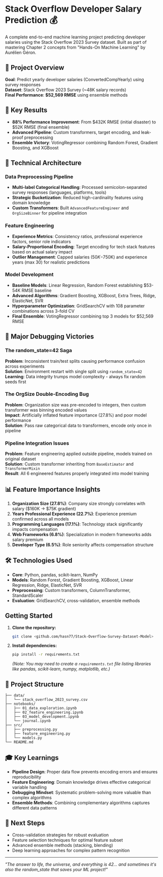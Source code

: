 # Stack Overflow Developer Salary Prediction 💰

A complete end-to-end machine learning project predicting developer salaries using the Stack Overflow 2023 Survey dataset. Built as part of mastering Chapter 2 concepts from "Hands-On Machine Learning" by Aurélien Géron.

## 🎯 Project Overview

**Goal**: Predict yearly developer salaries (ConvertedCompYearly) using survey responses  
**Dataset**: Stack Overflow 2023 Survey (~48K salary records)  
**Final Performance**: **$52,569 RMSE** using ensemble methods

## 🚀 Key Results

- **88% Performance Improvement**: From $432K RMSE (initial disaster) to $52K RMSE (final ensemble)
- **Advanced Pipeline**: Custom transformers, target encoding, and leak-proof preprocessing
- **Ensemble Victory**: VotingRegressor combining Random Forest, Gradient Boosting, and XGBoost

## 🔧 Technical Architecture

### Data Preprocessing Pipeline
- **Multi-label Categorical Handling**: Processed semicolon-separated survey responses (languages, platforms, tools)
- **Strategic Bucketization**: Reduced high-cardinality features using domain knowledge
- **Custom Transformers**: Built `AdvancedFeatureEngineer` and `OrgSizeBinner` for pipeline integration

### Feature Engineering
- **Experience Metrics**: Consistency ratios, professional experience factors, senior role indicators
- **Salary-Proportional Encoding**: Target encoding for tech stack features based on actual salary impact
- **Outlier Management**: Capped salaries ($50K-$750K) and experience years (max 30) for realistic predictions

### Model Development
- **Baseline Models**: Linear Regression, Random Forest establishing $53-54K RMSE baseline
- **Advanced Algorithms**: Gradient Boosting, XGBoost, Extra Trees, Ridge, ElasticNet, SVR
- **Hyperparameter Optimization**: GridSearchCV with 108 parameter combinations across 3-fold CV
- **Final Ensemble**: VotingRegressor combining top 3 models for $52,569 RMSE

## 🐛 Major Debugging Victories

### The random_state=42 Saga
**Problem**: Inconsistent train/test splits causing performance confusion across experiments  
**Solution**: Environment restart with single split using `random_state=42`  
**Learning**: Data integrity trumps model complexity - always fix random seeds first

### The OrgSize Double-Encoding Bug
**Problem**: Organization size was pre-encoded to integers, then custom transformer was binning encoded values  
**Impact**: Artificially inflated feature importance (27.8%) and poor model performance  
**Solution**: Pass raw categorical data to transformers, encode only once in pipeline

### Pipeline Integration Issues
**Problem**: Feature engineering applied outside pipeline, models trained on original dataset  
**Solution**: Custom transformer inheriting from `BaseEstimator` and `TransformerMixin`  
**Result**: All 6 engineered features properly integrated into model training

## 📊 Feature Importance Insights

1. **Organization Size (27.8%)**: Company size strongly correlates with salary ($160K → $75K gradient)
2. **Years Professional Experience (22.7%)**: Experience premium confirmed across all models
3. **Programming Languages (17.1%)**: Technology stack significantly impacts compensation
4. **Web Frameworks (6.8%)**: Specialization in modern frameworks adds salary premium
5. **Developer Type (6.5%)**: Role seniority affects compensation structure

## 🛠️ Technologies Used

- **Core**: Python, pandas, scikit-learn, NumPy
- **Models**: Random Forest, Gradient Boosting, XGBoost, Linear Regression, Ridge, ElasticNet, SVR
- **Preprocessing**: Custom transformers, ColumnTransformer, StandardScaler
- **Evaluation**: GridSearchCV, cross-validation, ensemble methods

## Getting Started

1.  **Clone the repository:**
    ```bash
    git clone <github.com/hasn77/Stack-Overflow-Survey-Dataset-Model>
    ```
2.  **Install dependencies:**
    ```bash
    pip install -r requirements.txt
    ```
    *(Note: You may need to create a `requirements.txt` file listing libraries like pandas, scikit-learn, numpy, matplotlib, etc.)*

## 📁 Project Structure

```
├── data/
│   └── stack_overflow_2023_survey.csv
├── notebooks/
│   ├── 01_data_exploration.ipynb
│   ├── 02_feature_engineering.ipynb
│   ├── 03_model_development.ipynb
│   └── journal.ipynb
├── src/
│   ├── preprocessing.py
│   ├── feature_engineering.py
│   └── models.py
└── README.md
```

## 🎓 Key Learnings

- **Pipeline Design**: Proper data flow prevents encoding errors and ensures reproducibility
- **Feature Engineering**: Domain knowledge drives effective categorical variable handling
- **Debugging Mindset**: Systematic problem-solving more valuable than complex algorithms
- **Ensemble Methods**: Combining complementary algorithms captures different data patterns

## 🔄 Next Steps

- Cross-validation strategies for robust evaluation
- Feature selection techniques for optimal feature subset
- Advanced ensemble methods (stacking, blending)
- Deep learning approaches for complex pattern recognition

---

*"The answer to life, the universe, and everything is 42... and sometimes it's also the random_state that saves your ML project!"*
